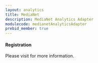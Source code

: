 ```yaml
---
layout: analytics
title: MediaNet
description: MediaNet Analytics Adapter
modulecode: medianetAnalyticsAdapter
prebid_member: true
---
```


#### Registration

Please visit []() for more information.

